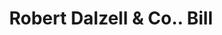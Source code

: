 ---
doi: 10.7916/D8ZK6TS3
date_other: '1863'
date_other_textual: '1863'
form: printed ephemera
genre:
- Invoices
name:
- Robert Dalzell & Co.
object_in_context_url: https://biggert.cul.columbia.edu/items/view/ave_biggert_01489
subject_hierarchical_geographic:
- Pittsburgh, Pennsylvania, United States
subject_name:
- Robert Dalzell & Co.
title: Robert Dalzell & Co.. Bill
sort_title: Robert Dalzell & Co.. Bill
call_number: ave_biggert_01489
coordinates:
- 40.439722222222215,-79.97638888888889
pid: ave_biggert_01489
identifiers: ave_biggert_01489
thumbnail: https://derivativo-3.library.columbia.edu/iiif/2/ldpd:344034/full/!256,256/0/native.jpg
permalink: "/biggert/ave_biggert_01489/"
layout: iiif-image-page
---